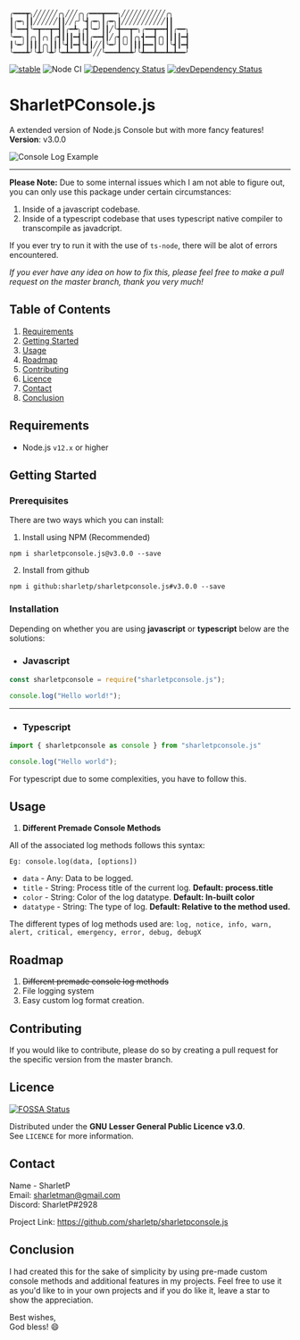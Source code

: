 ```

╭━━━┳╮╱╱╱╱╱╱╭╮╱╱╱╭╮╭━━━┳━━━╮╱╱╱╱╱╱╱╱╱╱╱╭╮
┃╭━╮┃┃╱╱╱╱╱╱┃┃╱╱╭╯╰┫╭━╮┃╭━╮┃╱╱╱╱╱╱╱╱╱╱╱┃┃
┃╰━━┫╰━┳━━┳━┫┃╭━┻╮╭┫╰━╯┃┃╱╰╋━━┳━╮╭━━┳━━┫┃╭━━╮
╰━━╮┃╭╮┃╭╮┃╭┫┃┃┃━┫┃┃╭━━┫┃╱╭┫╭╮┃╭╮┫━━┫╭╮┃┃┃┃━┫
┃╰━╯┃┃┃┃╭╮┃┃┃╰┫┃━┫╰┫┃╱╱┃╰━╯┃╰╯┃┃┃┣━━┃╰╯┃╰┫┃━┫
╰━━━┻╯╰┻╯╰┻╯╰━┻━━┻━┻╯╱╱╰━━━┻━━┻╯╰┻━━┻━━┻━┻━━╯

```

[![stable](http://badges.github.io/stability-badges/dist/stable.svg)](http://github.com/badges/stability-badges)
![Node CI](https://github.com/sharletp/sharletpconsole.js/actions/workflows/nodejs.yml/badge.svg)
<a href="https://david-dm.org/alanshaw/david-www"><img src="https://david-dm.org/sharletp/sharletpconsole.js.svg" alt="Dependency Status"></a>
<a href="https://david-dm.org/alanshaw/david-www/?type=dev"><img src="https://david-dm.org/sharletp/sharletpconsole.js/dev-status.svg" alt="devDependency Status"></a>

# SharletPConsole.js
A extended version of Node.js Console but with more fancy features!<br>
**Version**: v3.0.0

![Console Log Example](https://github.com/sharletp/sharletpconsole.js/blob/master/.github/images/console_log_example.jpg "Console Log Example")

***

**Please Note:** Due to some internal issues which I am not able to figure out, you can only use this package under certain circumstances:
1. Inside of a javascript codebase.
2. Inside of a typescript codebase that uses typescript native compiler to transcompile as javadcript.

If you ever try to run it with the use of `ts-node`, there will be alot of errors encountered.

*If you ever have any idea on how to fix this, please feel free to make a pull request on the master branch, thank you very much!*

## Table of Contents
1. [Requirements](https://github.com/sharletp/sharletpconsole.js#requirements)
2. [Getting Started](https://github.com/sharletp/sharletpconsole.js#getting-started)
3. [Usage](https://github.com/sharletp/sharletpconsole.js#usage)
4. [Roadmap](https://github.com/sharletp/sharletpconsole.js#roadmap)
5. [Contributing](https://github.com/sharletp/sharletpconsole.js#contributing)
6. [Licence](https://github.com/sharletp/sharletpconsole.js#licence)
7. [Contact](https://github.com/sharletp/sharletpconsole.js#contact)
8. [Conclusion](https://github.com/sharletp/sharletpconsole.js#conclusion)

## Requirements
* Node.js `v12.x` or higher

## Getting Started
### Prerequisites
There are two ways which you can install:
1. Install using NPM (Recommended)
```shell
npm i sharletpconsole.js@v3.0.0 --save
```

2. Install from github
```shell
npm i github:sharletp/sharletpconsole.js#v3.0.0 --save
```

### Installation
Depending on whether you are using **javascript** or **typescript** below are the solutions:
* ### Javascript
```javascript
const sharletpconsole = require("sharletpconsole.js");

console.log("Hello world!");
```

***
* ### Typescript
```typescript
import { sharletpconsole as console } from "sharletpconsole.js"

console.log("Hello world");
```

For typescript due to some complexities, you have to follow this.

## Usage
1. **Different Premade Console Methods**
 
  All of the associated log methods follows this syntax:
    
    Eg: console.log(data, [options])

  * `data` - Any: Data to be logged.
  * `title` - String: Process title of the current log. **Default: process.title**
  * `color` - String: Color of the log datatype. **Default: In-built color**
  * `datatype` - String: The type of log. **Default: Relative to the method used.**

  The different types of log methods used are: `log, notice, info, warn, alert, critical, emergency, error, debug, debugX`

## Roadmap
1. ~~Different premade console log methods~~
2. File logging system
3. Easy custom log format creation.

## Contributing
If you would like to contribute, please do so by creating a pull request for the specific version from the master branch.

## Licence
[![FOSSA Status](https://app.fossa.com/api/projects/git%2Bgithub.com%2Fsharletp%2Fsharletpconsole.js.svg?type=large)](https://app.fossa.com/projects/git%2Bgithub.com%2Fsharletp%2Fsharletpconsole.js?ref=badge_large)

Distributed under the **GNU Lesser General Public Licence v3.0**.<br>See `LICENCE` for more information.

## Contact
Name - SharletP<br>
Email: sharletman@gmail.com<br>
Discord: SharletP#2928

Project Link: https://github.com/sharletp/sharletpconsole.js

## Conclusion
I had created this for the sake of simplicity by using pre-made custom console methods and additional features in my projects. Feel free to use it as you'd like to in your own projects and if you do like it, leave a star to show the appreciation.

Best wishes,<br>
God bless! 😄